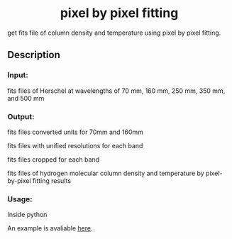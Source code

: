 <div align="center">

# pixel by pixel fitting

</div>

get fits file of column density and temperature using pixel by pixel fitting.

## Description

### Input:

fits files of Herschel at wavelengths of 70 mm, 160 mm, 250 mm, 350 mm, and 500 mm

### Output:

fits files converted units for 70mm and 160mm 

fits files with unified resolutions for each band

fits files cropped for each band

fits files of hydrogen molecular column density and temperature by pixel-by-pixel fitting results

### Usage:

Inside python

An example is avaliable [here](https://github.com/YuanzXiong/astro-code/blob/main/example.ipynb).
